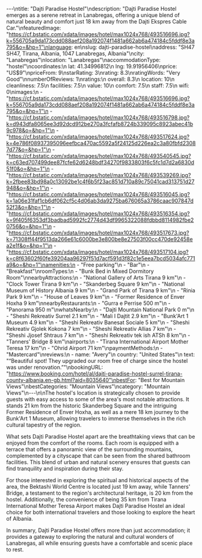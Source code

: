 ---\ntitle: "Dajti Paradise Hostel"\ndescription: "Dajti Paradise Hostel emerges as a serene retreat in Lanabregas, offering a unique blend of natural beauty and comfort just 18 km away from the Dajti Ekspres Cable Car."\nfeaturedImage: "https://cf.bstatic.com/xdata/images/hotel/max1024x768/493516696.jpg?k=556705a9da173cdd088aef208a192074f1481a662ab6a474184c5fddf8e3a795&o=&hp=1"\nlanguage: en\nslug: dajti-paradise-hostel\naddress: "SH47 SH47, Tirana, Albania, 1047 Lanabregas, Albania"\ncity: "Lanabregas"\nlocation: "Lanabregas"\naccommodationType: "hostel"\ncoordinates:\n  lat: 41.34996812\n  lng: 19.91956406\nprice: "US$9"\npriceFrom: 9\nstarRating: 3\nrating: 8.3\nratingWords: "Very Good"\nnumberOfReviews: 1\nratings:\n  overall: 8.3\n  location: 10\n  cleanliness: 7.5\n  facilities: 7.5\n  value: 10\n  comfort: 7.5\n  staff: 7.5\n  wifi: 0\nimages:\n  - "https://cf.bstatic.com/xdata/images/hotel/max1024x768/493516696.jpg?k=556705a9da173cdd088aef208a192074f1481a662ab6a474184c5fddf8e3a795&o=&hp=1"\n  - "https://cf.bstatic.com/xdata/images/hotel/max1024x768/493516798.jpg?k=d943dfa8065ee3d92dcd912be270a3fcfafb8724b339095c8923abec41b9c978&o=&hp=1"\n  - "https://cf.bstatic.com/xdata/images/hotel/max1024x768/493517624.jpg?k=4e786f08937395096eefbca470ac5592a5f24125d226ea2c3a80fbfd23087d77&o=&hp=1"\n  - "https://cf.bstatic.com/xdata/images/hotel/max1024x768/493540545.jpg?k=c63ed707499dee87fcfe62d6248bdf34270f9833803f6c5fc1d7d2a6830d51f0&o=&hp=1"\n  - "https://cf.bstatic.com/xdata/images/hotel/max1024x768/493539269.jpg?k=2fbee83bd98a0c13092be1c4f6b5f23ac851d710a89c75041cad313751d27948&o=&hp=1"\n  - "https://cf.bstatic.com/xdata/images/hotel/max1024x768/493516045.jpg?k=1a06e31faf1cb6df062cf5c4d06ab3da9275ba676065a3786caac907847d52f3&o=&hp=1"\n  - "https://cf.bstatic.com/xdata/images/hotel/max1024x768/493516354.jpg?k=9f405f6353df3badbad5992fc2774d43df9965322088fdbbd8114982fbe20756&o=&hp=1"\n  - "https://cf.bstatic.com/xdata/images/hotel/max1024x768/493517673.jpg?k=71308ff44f9513da266e61c6000be3e800be8e27503f00cc470de92458ea2e1f&o=&hp=1"\n  - "https://cf.bstatic.com/xdata/images/hotel/max1024x768/493517104.jpg?k=c8f63602f60fe39204aa96297f51d7acf591d3f82c1e5eea7bcd5034afc771a9&o=&hp=1"\namenities:\n  - "Free parking"\n  - "Bar"\n  - "Breakfast"\nroomTypes:\n  - "Bunk Bed in Mixed Dormitory Room"\nnearbyAttractions:\n  - "National Gallery of Arts Tirana 9 km"\n  - "Clock Tower Tirana 9 km"\n  - "Skanderbeg Square 9 km"\n  - "National Museum of History Albania 9 km"\n  - "Grand Park of Tirana 9 km"\n  - "Rinia Park 9 km"\n  - "House of Leaves 9 km"\n  - "Former Residence of Enver Hoxha 9 km"\nnearbyRestaurants:\n  - "Gurra e Perrise 500 m"\n  - "Panorama 950 m"\nwhatsNearby:\n  - "Dajti Mountain National Park 0 m"\n  - "Sheshi Rekreativ Surrel 2.1 km"\n  - "Mali I Dajtit 2.9 km"\n  - "Bunk'Art 1 Museum 4.9 km"\n  - "Sheshi Rekreativ Banesat Sociale 5 km"\n  - "Sheshi Rekreativ Gjolek Kokona 7 km"\n  - "Sheshi Rekreativ Allias 7 km"\n  - "Sheshi Jjosef Shtraus 7 km"\n  - "Sheshi Rekreativ tek ish ATSh 8 km"\n  - "Tanners' Bridge 8 km"\nairports:\n  - "Tirana International Airport Mother Teresa 17 km"\n  - "Ohrid Airport 71 km"\npaymentMethods:\n  - "Mastercard"\nreviews:\n  - name: "Avery"\n    country: "United States"\n    text: "“Beautiful spot! They upgraded our room free of charge since the hostel was under renovation.”"\nbookingURL: "https://www.booking.com/hotel/al/dajti-paradise-hostel-surrel-tirana-county-albania.en-gb.html?aid=8035640"\nbestFor: "Best for Mountain Views"\nbestCategories: "Mountain Views"\ncategory: "Mountain Views"\n---\n\nThe hostel's location is strategically chosen to provide guests with easy access to some of the area's most notable attractions. It stands 21 km from the historic Skanderbeg Square and the intriguing Former Residence of Enver Hoxha, as well as a mere 18 km journey to the Bunk'Art 1 Museum, allowing travelers to immerse themselves in the rich cultural tapestry of the region.

What sets Dajti Paradise Hostel apart are the breathtaking views that can be enjoyed from the comfort of the rooms. Each room is equipped with a terrace that offers a panoramic view of the surrounding mountains, complemented by a cityscape that can be seen from the shared bathroom facilities. This blend of urban and natural scenery ensures that guests can find tranquility and inspiration during their stay.

For those interested in exploring the spiritual and historical aspects of the area, the Bektashi World Centre is located just 19 km away, while Tanners' Bridge, a testament to the region's architectural heritage, is 20 km from the hostel. Additionally, the convenience of being 35 km from Tirana International Mother Teresa Airport makes Dajti Paradise Hostel an ideal choice for both international travelers and those looking to explore the heart of Albania.

In summary, Dajti Paradise Hostel offers more than just accommodation; it provides a gateway to exploring the natural and cultural wonders of Lanabregas, all while ensuring guests have a comfortable and scenic place to rest.